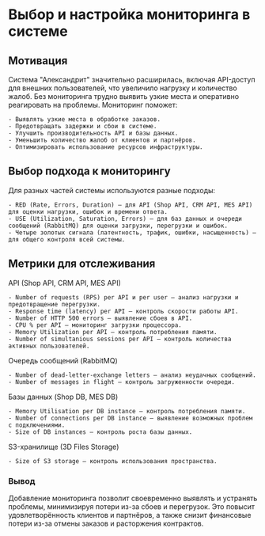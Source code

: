 # Выбор и настройка мониторинга в системе

##  Мотивация
Система "Александрит" значительно расширилась, включая API-доступ для внешних пользователей, что увеличило нагрузку и количество жалоб. 
Без мониторинга трудно выявить узкие места и оперативно реагировать на проблемы.
Мониторинг поможет:

    - Выявлять узкие места в обработке заказов.
    - Предотвращать задержки и сбои в системе.
    - Улучшить производительность API и базы данных.
    - Уменьшить количество жалоб от клиентов и партнёров.
    - Оптимизировать использование ресурсов инфраструктуры.

## Выбор подхода к мониторингу
Для разных частей системы используются разные подходы:

    - RED (Rate, Errors, Duration) – для API (Shop API, CRM API, MES API) для оценки нагрузки, ошибок и времени ответа.
    - USE (Utilization, Saturation, Errors) – для баз данных и очереди сообщений (RabbitMQ) для оценки загрузки, перегрузки и ошибок.
    - Четыре золотых сигнала (латентность, трафик, ошибки, насыщенность) – для общего контроля всей системы.

## Метрики для отслеживания

API (Shop API, CRM API, MES API)

    - Number of requests (RPS) per API и per user – анализ нагрузки и предотвращение перегрузки.
    - Response time (latency) per API – контроль скорости работы API.
    - Number of HTTP 500 errors – выявление сбоев в API.
    - CPU % per API – мониторинг загрузки процессора.
    - Memory Utilization per API – контроль потребления памяти.
    - Number of simultanious sessions per API – контроль количества активных пользователей.

Очередь сообщений (RabbitMQ)

    - Number of dead-letter-exchange letters – анализ неудачных сообщений.
    - Number of messages in flight – контроль загруженности очереди.

Базы данных (Shop DB, MES DB)

    - Memory Utilisation per DB instance – контроль потребления памяти.
    - Number of connections per DB instance – выявление возможных проблем с подключениями.
    - Size of DB instances – контроль роста базы данных.

S3-хранилище (3D Files Storage)

    - Size of S3 storage – контроль использования пространства.

### Вывод

Добавление мониторинга позволит своевременно выявлять и устранять проблемы, минимизируя потери из-за сбоев и перегрузок. 
Это повысит удовлетворённость клиентов и партнёров, а также снизит финансовые потери из-за отмены заказов и расторжения контрактов.